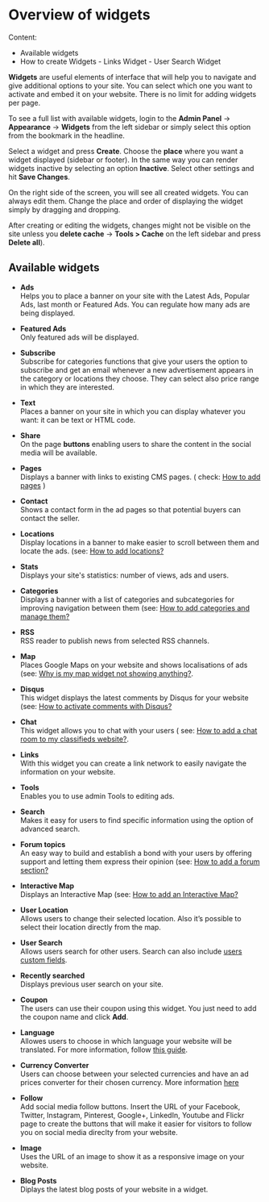 # Overview of widgets
Content:
-   Available widgets
  -  How to create Widgets
    -   Links Widget
    -   User Search Widget

**Widgets**  are useful elements of interface that will help you to navigate and give additional options to your site. You can select which one you want to activate and embed it on your website. There is no limit for adding widgets per page.

To see a full list with available widgets, login to the  **Admin Panel** ->  **Appearance**  -> **Widgets**  from the left sidebar or simply select this option from the bookmark in the headline.


Select a widget and press  **Create**. Choose the  **place**  where you want a widget displayed (sidebar or footer). In the same way you can render widgets inactive by selecting an option  **Inactive**. Select other settings and hit  **Save Changes**.

On the right side of the screen, you will see all created widgets. You can always edit them. Change the place and order of displaying the widget simply by dragging and dropping.

After creating or editing the widgets, changes might not be visible on the site unless you  **delete cache**  -> **Tools > Cache**  on the left sidebar and press  **Delete all**).


 ## Available widgets

-   **Ads**  
    Helps you to place a banner on your site with the Latest Ads, Popular Ads, last month or Featured Ads. You can regulate how many ads are being displayed.  
    
-   **Featured Ads**  
   Only featured ads will be displayed.  
    
-   **Subscribe**  
    Subscribe for categories functions that give your users the option to subscribe and get an email whenever a new advertisement appears in the category or locations they choose. They can select also price range in which they are interested.  
    
-   **Text**  
    Places a banner on your site in which you can display whatever you want: it can be text or HTML code.  
    
-   **Share**  
    On the page **buttons** enabling users to share the content in the social media will be available.  
    
-   **Pages**  
    Displays a banner with links to existing CMS pages. ( check: [How to add pages](Content-Add-pages.md) )
    
-   **Contact**  
    Shows a contact form in the ad pages so that potential buyers can contact the seller.  
    
-   **Locations**  
    Display locations in a banner to make easier to scroll between them and locate the ads. (see: [How to add locations?](Classifieds-add-location.md)
    
-   **Stats**  
    Displays your site's statistics: number of views, ads and users.  
    
-   **Categories**  
    Displays a banner with a list of categories and subcategories for improving navigation between them (see: [How to add categories and manage them?](Classifieds-how-to-add-new-categories-and-manage-them.md) 
    
-   **RSS**  
    RSS reader to publish news from selected RSS channels.  
    
-   **Map**  
    Places Google Maps on your website and shows localisations of ads (see: [Why is my map widget not showing anything?](Widgets-map-widget.md).  
    
-   **Disqus**  
   This widget displays the latest comments by Disqus for your website (see: [How to activate comments with Disqus?](Publish-options-active-comments-with-disquse.md)
    
-   **Chat**  
    This widget allows you to chat with your users ( see:  [How to add a chat room to my classifieds website?](Widgets-chat-room.md).  
    
-   **Links**  
    With this widget you can create a link network to easily navigate the information on your website.  
    
-   **Tools**  
    Enables you to use admin Tools to editing ads.  
    
-   **Search**  
    Makes it easy for users to find specific information using the option of advanced search.  
    
-   **Forum topics**  
    An easy way to build and establish a bond with your users by offering support and letting them express their opinion (see: [How to add a forum section?](Plugins-forum-section.md)  
    
-   **Interactive Map**  
    Displays an Interactive Map (see:  [How to add an Interactive Map?](Content-create-an-interactive-map.md)
-   **User Location**  
    Allows users to change their selected location. Also it’s possible to select their location directly from the map.
-   **User Search**  
    Allows users search for other users. Search can also include [users custom fields](Users-create-custom-field-for-users.md).
-   **Recently searched**  
    Displays previous user search on your site.
-   **Coupon**  
    The users can use their coupon using this widget. You just need to add the coupon name and click **Add**.
-   **Language**  
    Allowes users to choose in which language your website will be translated. For more information, follow [this guide](Widget-language-widget.md).
-   **Currency Converter**  
    Users can choose between your selected currencies and have an ad prices converter for their chosen currency. More information  [here](Widgets-how-to-set-the-currency-format.md)
-   **Follow**  
    Add social media follow buttons. Insert the URL of your Facebook, Twitter, Instagram, Pinterest, Google+, LinkedIn, Youtube and Flickr page to create the buttons that will make it easier for visitors to follow you on social media direclty from your website.
-   **Image**  
    Uses the URL of an image to show it as a responsive image on your website.
-   **Blog Posts**  
    Diplays the latest blog posts of your website in a widget.
    


